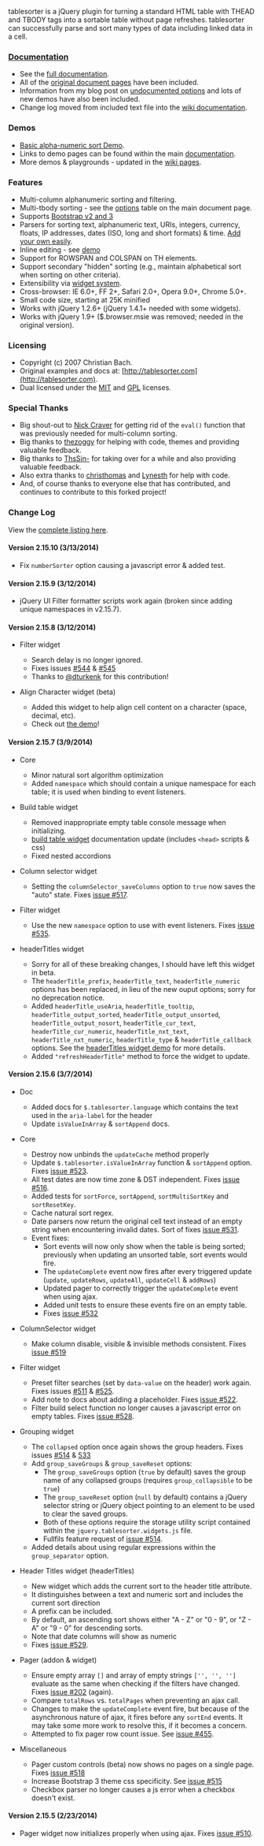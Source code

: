 tablesorter is a jQuery plugin for turning a standard HTML table with THEAD and TBODY tags into a sortable table without page refreshes.
tablesorter can successfully parse and sort many types of data including linked data in a cell.

### [Documentation](http://mottie.github.io/tablesorter/docs/)

* See the [full documentation](http://mottie.github.io/tablesorter/docs/).
* All of the [original document pages](http://tablesorter.com/docs/) have been included.
* Information from my blog post on [undocumented options](http://wowmotty.blogspot.com/2011/06/jquery-tablesorter-missing-docs.html) and lots of new demos have also been included.
* Change log moved from included text file into the [wiki documentation](https://github.com/Mottie/tablesorter/wiki/Change).

### Demos

* [Basic alpha-numeric sort Demo](http://mottie.github.com/tablesorter/).
* Links to demo pages can be found within the main [documentation](http://mottie.github.io/tablesorter/docs/).
* More demos & playgrounds - updated in the [wiki pages](https://github.com/Mottie/tablesorter/wiki).

### Features

* Multi-column alphanumeric sorting and filtering.
* Multi-tbody sorting - see the [options](http://mottie.github.io/tablesorter/docs/index.html#options) table on the main document page.
* Supports [Bootstrap v2 and 3](http://mottie.github.io/tablesorter/docs/example-widget-bootstrap-theme.html)
* Parsers for sorting text, alphanumeric text, URIs, integers, currency, floats, IP addresses, dates (ISO, long and short formats) &amp; time. [Add your own easily](http://mottie.github.io/tablesorter/docs/example-parsers.html).
* Inline editing - see [demo](http://mottie.github.io/tablesorter/docs/example-widget-editable.html)
* Support for ROWSPAN and COLSPAN on TH elements.
* Support secondary "hidden" sorting (e.g., maintain alphabetical sort when sorting on other criteria).
* Extensibility via [widget system](http://mottie.github.io/tablesorter/docs/example-widgets.html).
* Cross-browser: IE 6.0+, FF 2+, Safari 2.0+, Opera 9.0+, Chrome 5.0+.
* Small code size, starting at 25K minified
* Works with jQuery 1.2.6+ (jQuery 1.4.1+ needed with some widgets).
* Works with jQuery 1.9+ ($.browser.msie was removed; needed in the original version).

### Licensing

* Copyright (c) 2007 Christian Bach.
* Original examples and docs at: [http://tablesorter.com](http://tablesorter.com).
* Dual licensed under the [MIT](http://www.opensource.org/licenses/mit-license.php) and [GPL](http://www.gnu.org/licenses/gpl.html) licenses.

### Special Thanks

* Big shout-out to [Nick Craver](https://github.com/NickCraver) for getting rid of the `eval()` function that was previously needed for multi-column sorting.
* Big thanks to [thezoggy](https://github.com/thezoggy) for helping with code, themes and providing valuable feedback.
* Big thanks to [ThsSin-](https://github.com/TheSin-) for taking over for a while and also providing valuable feedback.
* Also extra thanks to [christhomas](https://github.com/christhomas) and [Lynesth](https://github.com/Lynesth) for help with code.
* And, of course thanks to everyone else that has contributed, and continues to contribute to this forked project!

### Change Log

View the [complete listing here](https://github.com/Mottie/tablesorter/wiki/Change).

#### <a name="v2.15.10">Version 2.15.10</a> (3/13/2014)

* Fix `numberSorter` option causing a javascript error &amp; added test.

#### <a name="v2.15.9">Version 2.15.9</a> (3/12/2014)

* jQuery UI Filter formatter scripts work again (broken since adding unique namespaces in v2.15.7).

#### <a name="v2.15.8">Version 2.15.8</a> (3/12/2014)

* Filter widget
  * Search delay is no longer ignored.
  * Fixes issues [#544](https://github.com/Mottie/tablesorter/issues/544) &amp; [#545](https://github.com/Mottie/tablesorter/pull/545)
  * Thanks to [@dturkenk](https://github.com/dturkenk) for this contribution!

* Align Character widget (beta)
  * Added this widget to help align cell content on a character (space, decimal, etc).
  * Check out [the demo](http://mottie.github.io/tablesorter/docs/example-widget-align-character.html)!

#### <a name="v2.15.7">Version 2.15.7</a> (3/9/2014)

* Core
  * Minor natural sort algorithm optimization
  * Added `namespace` which should contain a unique namespace for each table; it is used when binding to event listeners.

* Build table widget
  * Removed inappropriate empty table console message when initializing.
  * [build table widget](http://mottie.github.io/tablesorter/docs/example-widget-build-table.html) documentation update (includes `<head>` scripts &amp; css)
  * Fixed nested accordions

* Column selector widget
  * Setting the `columnSelector_saveColumns` option to `true` now saves the "auto" state. Fixes [issue #517](https://github.com/Mottie/tablesorter/issues/517).

* Filter widget
  * Use the new `namespace` option to use with event listeners. Fixes [issue #535](https://github.com/Mottie/tablesorter/issues/535).

* headerTitles widget
  * Sorry for all of these breaking changes, I should have left this widget in beta.
  * The `headerTitle_prefix`, `headerTitle_text`, `headerTitle_numeric` options has been replaced, in lieu of the new ouput options; sorry for no deprecation notice.
  * Added `headerTitle_useAria`, `headerTitle_tooltip`, `headerTitle_output_sorted`, `headerTitle_output_unsorted`, `headerTitle_output_nosort`, `headerTitle_cur_text`, `headerTitle_cur_numeric`, `headerTitle_nxt_text`, `headerTitle_nxt_numeric`, `headerTitle_type` &amp; `headerTitle_callback` options. See the [headerTitles widget demo](http://mottie.github.io/tablesorter/docs/example-widget-header-titles.html) for more details.
  * Added `"refreshHeaderTitle"` method to force the widget to update.

#### <a name="v2.15.6">Version 2.15.6</a> (3/7/2014)

* Doc
  * Added docs for `$.tablesorter.language` which contains the text used in the `aria-label` for the header
  * Update `isValueInArray` &amp; `sortAppend` docs.

* Core
  * Destroy now unbinds the `updateCache` method properly
  * Update `$.tablesorter.isValueInArray` function &amp; `sortAppend` option. Fixes [issue #523](https://github.com/Mottie/tablesorter/issues/523).
  * All test dates are now time zone & DST independent. Fixes [issue #516](https://github.com/Mottie/tablesorter/issues/516).
  * Added tests for `sortForce`, `sortAppend`, `sortMultiSortKey` and `sortResetKey`.
  * Cache natural sort regex.
  * Date parsers now return the original cell text instead of an empty string when encountering invalid dates. Sort of fixes [issue #531](https://github.com/Mottie/tablesorter/issues/531).
  * Event fixes:
      * Sort events will now only show when the table is being sorted; previously when updating an unsorted table, sort events would fire.
      * The `updateComplete` event now fires after every triggered update (`update`, `updateRows`, `updateAll`, `updateCell` &amp; `addRows`)
      * Updated pager to correctly trigger the `updateComplete` event when using ajax.
      * Added unit tests to ensure these events fire on an empty table.
      * Fixes [issue #532](https://github.com/Mottie/tablesorter/issues/532)

* ColumnSelector widget
  * Make column disable, visible &amp; invisible methods consistent. Fixes [issue #519](https://github.com/Mottie/tablesorter/issues/519)

* Filter widget
  * Preset filter searches (set by `data-value` on the header) work again. Fixes issues [#511](https://github.com/Mottie/tablesorter/issues/511) &amp; [#525](https://github.com/Mottie/tablesorter/issues/525).
  * Add note to docs about adding a placeholder. Fixes [issue #522](https://github.com/Mottie/tablesorter/issues/522).
  * Filter build select function no longer causes a javascript error on empty tables. Fixes [issue #528](https://github.com/Mottie/tablesorter/issues/528).

* Grouping widget
  * The `collapsed` option once again shows the group headers. Fixes issues [#514](https://github.com/Mottie/tablesorter/issues/514) & [533](https://github.com/Mottie/tablesorter/issues/533)
  * Add `group_saveGroups` &amp; `group_saveReset` options:
    * The `group_saveGroups` option (`true` by default) saves the group name of any collapsed groups (requires `group_collapsible` to be `true`)
    * The `group_saveReset` option (`null` by default) contains a jQuery selector string or jQuery object pointing to an element to be used to clear the saved groups.
    * Both of these options require the storage utility script contained within the `jquery.tablesorter.widgets.js` file.
    * Fullfils feature request of [issue #514](https://github.com/Mottie/tablesorter/issues/514).
  * Added details about using regular expressions within the `group_separator` option.

* Header Titles widget (headerTitles)
  * New widget which adds the current sort to the header title attribute.
  * It distinguishes between a text and numeric sort and includes the current sort direction
  * A prefix can be included.
  * By default, an ascending sort shows either "A - Z" or "0 - 9", or "Z - A" or "9 - 0" for descending sorts.
  * Note that date columns will show as numeric
  * Fixes [issue #529](https://github.com/Mottie/tablesorter/issues/529).

* Pager (addon & widget)
  * Ensure empty array `[]` and array of empty strings `['', '', '']` evaluate as the same when checking if the filters have changed. Fixes [issue #202](https://github.com/Mottie/tablesorter/issues/202) (again).
  * Compare `totalRows` vs. `totalPages` when preventing an ajax call.
  * Changes to make the `updateComplete` event fire, but because of the asynchronous nature of ajax, it fires before any `sortEnd` events. It may take some more work to resolve this, if it becomes a concern.
  * Attempted to fix pager row count issue. See [issue #455](https://github.com/Mottie/tablesorter/issues/455).

* Miscellaneous
  * Pager custom controls (beta) now shows no pages on a single page. Fixes [issue #518](https://github.com/Mottie/tablesorter/issues/518)
  * Increase Bootstrap 3 theme css specificity. See [issue #515](https://github.com/Mottie/tablesorter/issues/515)
  * Checkbox parser no longer causes a js error when a checkbox doesn't exist.

#### <a name="v2.15.5">Version 2.15.5</a> (2/23/2014)

* Pager widget now initializes properly when using ajax. Fixes [issue #510](https://github.com/Mottie/tablesorter/issues/510).
